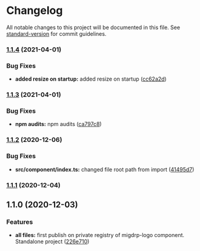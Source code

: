 # Changelog

All notable changes to this project will be documented in this file. See [standard-version](https://github.com/conventional-changelog/standard-version) for commit guidelines.

### [1.1.4](https://github.com/migdrp/migdrp-logo/compare/v1.1.3...v1.1.4) (2021-04-01)


### Bug Fixes

* **added resize on startup:** added resize on startup ([cc62a2d](https://github.com/migdrp/migdrp-logo/commit/cc62a2d099094399414e35a6dbb42b21bfab26b8))

### [1.1.3](https://github.com/migdrp/migdrp-logo/compare/v1.1.2...v1.1.3) (2021-04-01)


### Bug Fixes

* **npm audits:** npm audits ([ca797c8](https://github.com/migdrp/migdrp-logo/commit/ca797c8ac537db1c0ae46b4a962ddc0ab5051173))

### [1.1.2](https://github.com/migdrp/migdrp-logo/compare/v1.1.1...v1.1.2) (2020-12-06)


### Bug Fixes

* **src/component/index.ts:** changed file root path from import ([41495d7](https://github.com/migdrp/migdrp-logo/commit/41495d78b18f563b5fa961b1245d53e0d8621109))

### [1.1.1](https://github.com/migdrp/migdrp-logo/compare/v1.1.0...v1.1.1) (2020-12-04)

## 1.1.0 (2020-12-03)


### Features

* **all files:** first publish on private registry of migdrp-logo component. Standalone project ([226e710](https://github.com/migdrp/migdrp-logo/commit/226e710bff3f25f1ea25af122c8630c77cba8898))
